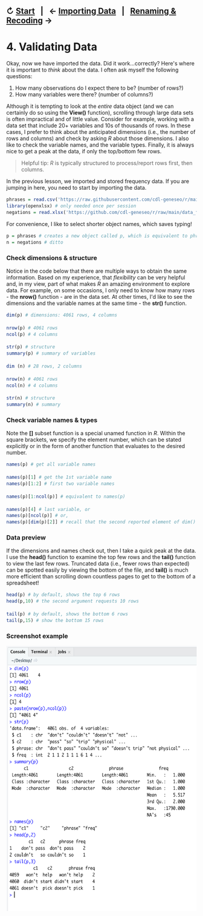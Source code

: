 ↻ [Start](../README.md)&nbsp;&nbsp;&nbsp;|&nbsp;&nbsp;&nbsp;← [Importing Data](03-importing-data.md)&nbsp;&nbsp;&nbsp;|&nbsp;&nbsp;&nbsp;[Renaming & Recoding](05-renaming-recoding-data.md) →
---

# 4. Validating Data

Okay, now we have imported the data. Did it work...correctly? Here's where it is important to *think* about the data. I often ask myself the following questions:

1. How many observations do I expect there to be? (number of rows?)
2. How many variables were there? (number of columns?)

Although it is tempting to look at the *entire* data object (and we can certainly do so using the **View()** function), scrolling through large data sets is often impractical and of little value. Consider for example, working with a data set that include 20+ variables and 10s of thousands of rows. In these cases, I prefer to think about the anticipated dimensions (i.e., the number of rows and columns) and check by asking *R* about those dimensions. I also like to check the variable names, and the variable types. Finally, it is always nice to get a peak at the data, if only the top/bottom few rows.

> Helpful tip: *R* is typically structured to process/report rows first, then columns.

In the previous lesson, we imported and stored frequency data. If you are jumping in here, you need to start by importing the data.

```r
phrases = read.csv('https://raw.githubusercontent.com/cdl-geneseo/r/main/data_files/phrases.csv')
library(openxlsx) # only needed once per session
negations = read.xlsx('https://github.com/cdl-geneseo/r/raw/main/data_files/negations.xlsx')
```

For convenience, I like to select shorter object names, which saves typing!

```r
p = phrases # creates a new object called p, which is equivalent to phrases
n = negations # ditto
```

### Check dimensions & structure

Notice in the code below that there are multiple ways to obtain the same information. Based on my experience, that *flexibility* can be very helpful and, in my view, part of what makes *R* an amazing environment to explore data. For example, on some occasions, I only need to know how many rows - the **nrow()** function - are in the data set. At other times, I'd like to see the dimensions and the variable names at the same time - the **str()** function.

```r
dim(p) # dimensions: 4061 rows, 4 columns

nrow(p) # 4061 rows
ncol(p) # 4 columns

str(p) # structure
summary(p) # summary of variables

dim (n) # 28 rows, 2 columns

nrow(n) # 4061 rows
ncol(n) # 4 columns

str(n) # structure
summary(n) # summary
```

### Check variable names & types

Note the **[]** subset function is a special unamed function in *R*. Within the square brackets, we specify the element number, which can be stated explicitly or in the form of another function that evaluates to the desired number.

```r
names(p) # get all variable names

names(p)[1] # get the 1st variable name
names(p)[1:2] # first two variable names

names(p)[1:ncol(p)] # equivalent to names(p)

names(p)[4] # last variable, or
names(p)[ncol(p)] # or,
names(p)[dim(p)[2]] # recall that the second reported element of dim() is the number of columns

```

### Data preview

If the dimensions and names check out, then I take a quick peak at the data. I use the **head()** function to examine the top few rows and the **tail()** function to view the last few rows. Truncated data (i.e., fewer rows than expected) can be spotted easily by viewing the bottom of the file, and **tail()** is much more efficient than scrolling down countless pages to get to the bottom of a spreadsheet!

```r
head(p) # by default, shows the top 6 rows
head(p,10) # the second argument requests 10 rows

tail(p) # by default, shows the bottom 6 rows
tail(p,15) # show the bottom 15 rows
```

### Screenshot example

<img src="https://github.com/cdl-geneseo/r/blob/main/images/console2.png" height="700">